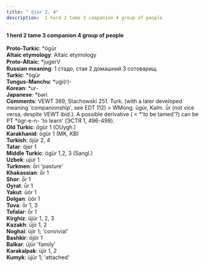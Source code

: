 ```yaml
---
title: " öjür 2, 4"
description:  1 herd 2 tame 3 companion 4 group of people
---
```

<strong> 1 herd 2 tame 3 companion 4 group of people</strong><br><br>
<strong>Proto-Turkic</strong>:  *ögür<br>
<strong>Altaic etymology</strong>:  Altaic etymology<br>
<strong> Proto-Altaic</strong>:  *i̯ugerV<br>
<strong>Russian meaning</strong>:  1 стадо, стая 2 домашний 3 сотоварищ<br>
<strong>Turkic</strong>:  *ögür<br>
<strong>Tungus-Manchu</strong>:  *ugi(r)-<br>
<strong>Korean</strong>:  *ur-<br>
<strong>Japanese</strong>:  *bǝri<br>
<strong>Comments</strong>:  VEWT 369, Stachowski 251. Turk. (with a later developed meaning 'companionship', see EDT 112) > WMong. ügür, Kalm. ǖr (not vice versa, despite VEWT ibid.). A possible derivative ( < *'to be tamed'?) can be PT *ögr-e-n- 'to learn' (ЭСТЯ 1, 496-498).<br>
<strong>Old Turkic</strong>:  ögür 1 (OUygh.)<br>
<strong>Karakhanid</strong>:  ögür 1 (MK, KB)<br>
<strong>Turkish</strong>:  öjür 2, 4<br>
<strong>Tatar</strong>:  öjer 1<br>
<strong>Middle Turkic</strong>:  ögür 1,2, 3 (Sangl.)<br>
<strong>Uzbek</strong>:  ujur 1<br>
<strong>Turkmen</strong>:  ȫri 'pasture'<br>
<strong>Khakassian</strong>:  ȫr 1<br>
<strong>Shor</strong>:  ȫr 1<br>
<strong>Oyrat</strong>:  ǖr 1<br>
<strong>Yakut</strong>:  üör 1<br>
<strong>Dolgan</strong>:  üör 1<br>
<strong>Tuva</strong>:  ȫr 1, 3<br>
<strong>Tofalar</strong>:  ȫr 1<br>
<strong>Kirghiz</strong>:  üjür 1, 2, 3<br>
<strong>Kazakh</strong>:  üjir 1, 2<br>
<strong>Noghai</strong>:  üjir 1; 'convivial'<br>
<strong>Bashkir</strong>:  öjör 1<br>
<strong>Balkar</strong>:  üjür 'family'<br>
<strong>Karakalpak</strong>:  üjir 1, 2<br>
<strong>Kumyk</strong>:  üjür 1; 'attached'<br>


